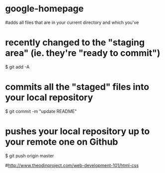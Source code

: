 # google-homepage

#adds all files that are in your current directory and which you've
# recently changed to the "staging area" (ie. they're "ready to commit")

$ git add -A

# commits all the "staged" files into your local repository

$ git commit -m "update README"

# pushes your local repository up to your remote one on Github

$ git push origin master


#http://www.theodinproject.com/web-development-101/html-css